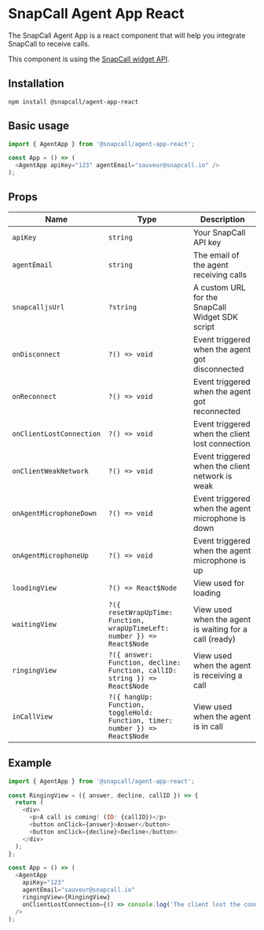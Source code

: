 # SnapCall Agent App React

The SnapCall Agent App is a react component that will help you integrate SnapCall to receive calls.

This component is using the [SnapCall widget API](https://doc.snapcall.io/#widget-api-receive-call-agent-side).

## Installation

```
npm install @snapcall/agent-app-react
```

## Basic usage
```js
import { AgentApp } from '@snapcall/agent-app-react';

const App = () => (
  <AgentApp apiKey="123" agentEmail="sauveur@snapcall.io" />
);
```

## Props

| Name | Type | Description
| --- | --- | --- |
| `apiKey` | `string` | Your SnapCall API key
| `agentEmail` | `string` | The email of the agent receiving calls
| `snapcalljsUrl` | `?string` | A custom URL for the SnapCall Widget SDK script
| `onDisconnect` | `?() => void` | Event triggered when the agent got disconnected
| `onReconnect` | `?() => void` | Event triggered when the agent got reconnected
| `onClientLostConnection` | `?() => void` | Event triggered when the client lost connection
| `onClientWeakNetwork` | `?() => void` | Event triggered when the client network is weak
| `onAgentMicrophoneDown` | `?() => void` | Event triggered when the agent microphone is down
| `onAgentMicrophoneUp` | `?() => void` | Event triggered when the agent microphone is up
| `loadingView` | `?() => React$Node` | View used for loading
| `waitingView` | `?({ resetWrapUpTime: Function, wrapUpTimeLeft: number }) => React$Node` | View used when the agent is waiting for a call (ready)
| `ringingView` | `?({ answer: Function, decline: Function, callID: string }) => React$Node` | View used when the agent is receiving a call
| `inCallView` | `?({ hangUp: Function, toggleHold: Function, timer: number }) => React$Node` | View used when the agent is in call

## Example

```js
import { AgentApp } from '@snapcall/agent-app-react';

const RingingView = ({ answer, decline, callID }) => {
  return (
    <div>
      <p>A call is coming! (ID: {callID})</p>
      <button onClick={answer}>Answer</button>
      <button onClick={decline}>Decline</button>
    </div>
  );
};

const App = () => (
  <AgentApp
    apiKey="123"
    agentEmail="sauveur@snapcall.io"
    ringingView={RingingView}
    onClientLostConnection={() => console.log('The client lost the connection!!')}
  />
);
```
